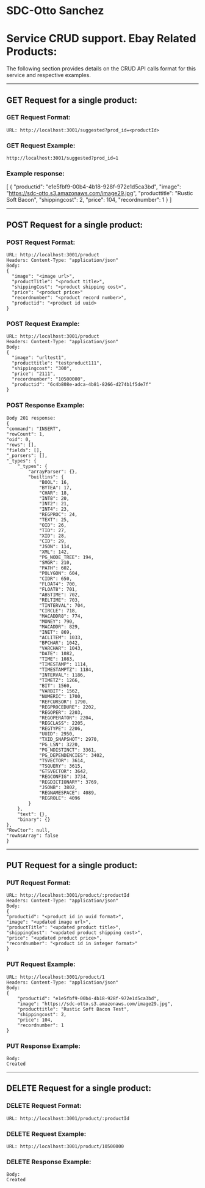 # SDC-Otto Sanchez

# Service CRUD support. Ebay Related Products:
  The following section provides details on the CRUD API calls format for this service and respective examples.

-----------------------------------------------------------------------------
## GET Request for a single product:
  ### GET Request Format:
    URL: http://localhost:3001/suggested?prod_id=<productId>


  ### GET Request Example:
    http://localhost:3001/suggested?prod_id=1
  ### Example response:
[
    {
        "productid": "e1e5fbf9-00b4-4b18-928f-972e1d5ca3bd",
        "image": "https://sdc-otto.s3.amazonaws.com/image29.jpg",
        "producttitle": "Rustic Soft Bacon",
        "shippingcost": 2,
        "price": 104,
        "recordnumber": 1
    }
]

-----------------------------------------------------------------------------
## POST Request for a single product:
  ### POST Request Format:
    URL: http://localhost:3001/product
    Headers: Content-Type: "application/json"
    Body:
    {
      "image": "<image url>",
      "productTitle": "<product title>",
      "shippingCost": "<product shipping cost>",
      "price": "<product price>"
      "recordnumber": "<product record number>",
      "productid": "<product id uuid>
    }

  ### POST Request Example:
    URL: http://localhost:3001/product
    Headers: Content-Type: "application/json"
    Body:
    {
      "image": "urltest1",
      "producttitle": "testproduct111",
      "shippingcost": "300",
      "price": "2111",
      "recordnumber": "10500000",
      "productid": "6c4b808e-adca-4b81-8266-d274b1f5de7f"
    }

  ### POST Response Example:
    Body 201 response:
    {
    "command": "INSERT",
    "rowCount": 1,
    "oid": 0,
    "rows": [],
    "fields": [],
    "_parsers": [],
    "_types": {
        "_types": {
            "arrayParser": {},
            "builtins": {
                "BOOL": 16,
                "BYTEA": 17,
                "CHAR": 18,
                "INT8": 20,
                "INT2": 21,
                "INT4": 23,
                "REGPROC": 24,
                "TEXT": 25,
                "OID": 26,
                "TID": 27,
                "XID": 28,
                "CID": 29,
                "JSON": 114,
                "XML": 142,
                "PG_NODE_TREE": 194,
                "SMGR": 210,
                "PATH": 602,
                "POLYGON": 604,
                "CIDR": 650,
                "FLOAT4": 700,
                "FLOAT8": 701,
                "ABSTIME": 702,
                "RELTIME": 703,
                "TINTERVAL": 704,
                "CIRCLE": 718,
                "MACADDR8": 774,
                "MONEY": 790,
                "MACADDR": 829,
                "INET": 869,
                "ACLITEM": 1033,
                "BPCHAR": 1042,
                "VARCHAR": 1043,
                "DATE": 1082,
                "TIME": 1083,
                "TIMESTAMP": 1114,
                "TIMESTAMPTZ": 1184,
                "INTERVAL": 1186,
                "TIMETZ": 1266,
                "BIT": 1560,
                "VARBIT": 1562,
                "NUMERIC": 1700,
                "REFCURSOR": 1790,
                "REGPROCEDURE": 2202,
                "REGOPER": 2203,
                "REGOPERATOR": 2204,
                "REGCLASS": 2205,
                "REGTYPE": 2206,
                "UUID": 2950,
                "TXID_SNAPSHOT": 2970,
                "PG_LSN": 3220,
                "PG_NDISTINCT": 3361,
                "PG_DEPENDENCIES": 3402,
                "TSVECTOR": 3614,
                "TSQUERY": 3615,
                "GTSVECTOR": 3642,
                "REGCONFIG": 3734,
                "REGDICTIONARY": 3769,
                "JSONB": 3802,
                "REGNAMESPACE": 4089,
                "REGROLE": 4096
            }
        },
        "text": {},
        "binary": {}
    },
    "RowCtor": null,
    "rowAsArray": false
    }

-----------------------------------------------------------------------------
## PUT Request for a single product:
  ### PUT Request Format:
    URL: http://localhost:3001/product/:productId
    Headers: Content-Type: "application/json"
    Body:
    {
    "productid": "<product id in uuid format>",
    "image": "<updated image url>",
    "productTitle": "<updated product title>",
    "shippingCost": "<updated product shipping cost>",
    "price": "<updated product price>",
    "recordnumber": "<product id in integer format>"
    }

  ### PUT Request Example:
    URL: http://localhost:3001/product/1
    Headers: Content-Type: "application/json"
    Body:
    {
        "productid": "e1e5fbf9-00b4-4b18-928f-972e1d5ca3bd",
        "image": "https://sdc-otto.s3.amazonaws.com/image29.jpg",
        "producttitle": "Rustic Soft Bacon Test",
        "shippingcost": 2,
        "price": 104,
        "recordnumber": 1
    }

  ### PUT Response Example:
    Body:
    Created
-----------------------------------------------------------------------------
## DELETE Request for a single product:
  ### DELETE Request Format:
    URL: http://localhost:3001/product/:productId

  ### DELETE Request Example:
    URL: http://localhost:3001/product/10500000

  ### DELETE Response Example:
    Body:
    Created
